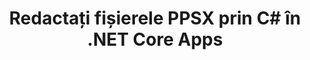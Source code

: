 ---
############################# Static ############################
layout: "autogen"
draft: false
path: "ro/redaction/net/text/ppsx"
otherformats: CSV DOC DOCM DOCX DOT DOTM DOTX PDF POT POTM PPS PPSM PPT PPTM PPTX RTF XLS XLSM XLSX XLT XLTM XLTX  

############################# Head ############################
head_title: "Redactați informațiile sensibile din PPSX documente prin .NET Core"
head_description: "Aplicați redactarea textului folosind expresia exactă sau expresia regulată pentru documente de diferite formate"

############################# Header ############################
title: "Redactați fișierele PPSX prin C# în .NET Core Apps"
description: "Căutați și înlocuiți text în documente Office și OpenOffice, foi de calcul și prezentări, precum și PPSX pe Windows, Linux și macOS"

################### SubMenu/Download Button #####################
submenu:
    enable: true

############################# About ############################
about:
    enable: true
    title: "Redactarea documentelor pentru API-ul .NET"
    content: |
        O interfață unică independentă de format pentru redactarea informațiilor sensibile și clasificate din documentele și imaginile PDF, Word, Excel, PowerPoint, inclusiv posibilitatea de a modifica metadatele și de a elimina comentariile. Cu instrumentul GroupDocs.Redaction for .NET puteți redacta text și salva documentul redactat în PDF, transformând toate paginile în imagini raster sau păstrați documentul în formatul original pentru editare ulterioară.

############################# Steps ############################
steps:
    enable: true
    title_left: "Redactați textul exact din PPSX prin C#"
    content_left: |
        [GroupDocs.Redaction](ro//redaction/net/) facilitează pentru .NET dezvoltatorii să adauge PPSX funcția de redactare a fișierelor cu câțiva pași simpli.

        *   Creați o instanță a clasei [Redactor](https://apireference.groupdocs.com/redaction/net/groupdocs.redaction/redactor) și încărcați fișierul PPSX
        *   Creați o instanță a clasei [ExactPhraseRedaction](https://apireference.groupdocs.com/redaction/net/groupdocs.redaction.redactions/exactphraseredaction) pentru a găsi și înlocui textul
        *   Apelați metoda [Redactor.Apply](https://apireference.groupdocs.com/redaction/net/groupdocs.redaction/redactor/methods/apply/index) cu obiectul ExactPhraseRedaction
        
    title_right: "Începeți cu Redaction API"
    content_right: |
        Instalați din linia de comandă ca ```nuget install GroupDocs.Redaction``` sau prin Consola Manager de pachete din Visual Studio cu ```Install-Package GroupDocs.Redaction```. 
        Ca alternativă, obțineți programul de instalare MSI offline sau DLL-urile într-un fișier ZIP de la [descărcări](https://downloads.groupdocs.com/redaction/net) și faceți referire la el în proiectul dvs. manual.  
        
    code: |
        ```cs
        using (Redactor redactor = new Redactor(@"sample.ppsx"))
        {
        	redactor.Apply(new ExactPhraseRedaction("John Doe", new ReplacementOptions("[personal]")));
        	redactor.Save();
        }
        ```

############################# Demos ############################
demos:
    enable: true
############################# About Formats ############################
about_formats:
    enable: true
############################# More Formats ############################
more_formats:
    enable: true

############################# Back to top ###############################
back_to_top:
    enable: true
---